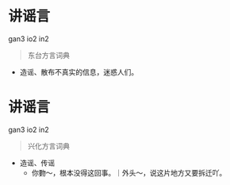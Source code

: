 # 讲谣言
gan3 io2 in2
> 东台方言词典
- 造谣、散布不真实的信息，迷惑人们。

# 讲谣言
gan3 io2 in2
> 兴化方言词典
- 造谣、传谣
  - 你覅～，根本没得这回事。｜外头～，说这片地方又要拆迁吖。
